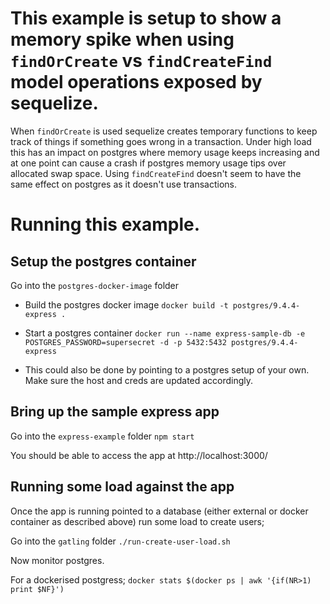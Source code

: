 # This example is setup to show a memory spike when using `findOrCreate` vs `findCreateFind` model operations exposed by sequelize.
When `findOrCreate` is used sequelize creates temporary functions to keep track of things if something goes wrong in a transaction.
Under high load this has an impact on postgres where memory usage keeps increasing and at one point can cause a crash if postgres memory
usage tips over allocated swap space.
Using `findCreateFind` doesn't seem to have the same effect on postgres as it doesn't use transactions.

# Running this example.

## Setup the postgres container

Go into the `postgres-docker-image` folder

* Build the postgres docker image
`docker build -t postgres/9.4.4-express .`

* Start a postgres container
`docker run --name express-sample-db -e POSTGRES_PASSWORD=supersecret -d -p 5432:5432 postgres/9.4.4-express`

* This could also be done by pointing to a postgres setup of your own. Make sure the host and creds are updated accordingly.

## Bring up the sample express app
Go into the `express-example` folder
`npm start`

You should be able to access the app at http://localhost:3000/

## Running some load against the app
Once the app is running pointed to a database (either external or docker container as described above) run some load to create users;

Go into the `gatling` folder
`./run-create-user-load.sh`


Now monitor postgres.

For a dockerised postgress;
`docker stats $(docker ps | awk '{if(NR>1) print $NF}')`
